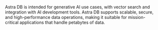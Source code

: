 Astra DB is intended for generative AI use cases, with vector search and integration with AI development tools. Astra DB supports scalable, secure, and high-performance data operations, making it suitable for mission-critical applications that handle petabytes of data.
